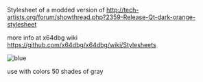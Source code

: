 Stylesheet of a modded version of http://tech-artists.org/forum/showthread.php?2359-Release-Qt-dark-orange-stylesheet

more info at x64dbg wiki
https://github.com/x64dbg/x64dbg/wiki/Stylesheets

![blue](https://cloud.githubusercontent.com/assets/3592375/15634563/5c82df62-25c7-11e6-8919-a8032ee51f1a.png)




use with colors 50 shades of gray